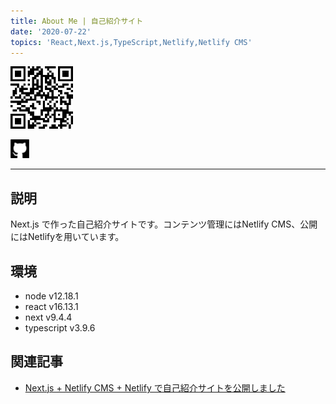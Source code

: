 ```yaml
---
title: About Me | 自己紹介サイト
date: '2020-07-22'
topics: 'React,Next.js,TypeScript,Netlify,Netlify CMS'
---
```

[<img src="https://raw.githubusercontent.com/toshikisugiyama/aboutme/master/src/public/images/uploads/qr-code.svg" alt="QR code" width="100" height="100" style="margin: 0 auto" >](https://aboutme-toshikisugiyama.netlify.app)

[<img src="https://raw.githubusercontent.com/toshikisugiyama/aboutme/master/src/public/images/snsIcons/github.svg" alt="github" width="30" height="30" >](https://github.com/toshikisugiyama/aboutme)

---

## 説明
Next.js で作った自己紹介サイトです。コンテンツ管理にはNetlify CMS、公開にはNetlifyを用いています。

## 環境
- node v12.18.1
- react v16.13.1
- next v9.4.4
- typescript v3.9.6

## 関連記事
- [Next.js + Netlify CMS + Netlify で自己紹介サイトを公開しました](https://aboutme-toshikisugiyama.netlify.app/blog/2020-07-21_next-js-netlify-cms-netlify-%E3%81%A7%E8%87%AA%E5%B7%B1%E7%B4%B9%E4%BB%8B%E3%82%B5%E3%82%A4%E3%83%88%E3%82%92%E5%85%AC%E9%96%8B%E3%81%97%E3%81%BE%E3%81%97%E3%81%9F)
